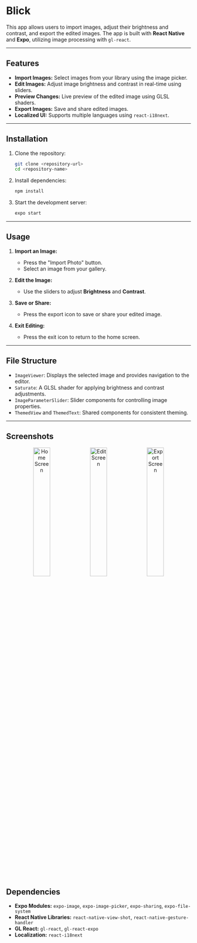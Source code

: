 # Blick

This app allows users to import images, adjust their brightness and contrast, and export the edited images. The app is built with **React Native** and **Expo**, utilizing image processing with `gl-react`.

---

## Features

- **Import Images:** Select images from your library using the image picker.
- **Edit Images:** Adjust image brightness and contrast in real-time using sliders.
- **Preview Changes:** Live preview of the edited image using GLSL shaders.
- **Export Images:** Save and share edited images.
- **Localized UI:** Supports multiple languages using `react-i18next`.

---

## Installation

1. Clone the repository:
   ```bash
   git clone <repository-url>
   cd <repository-name>
   ```

2. Install dependencies:
   ```bash
   npm install
   ```

3. Start the development server:
   ```bash
   expo start
   ```

---

## Usage

1. **Import an Image:**
   - Press the "Import Photo" button.
   - Select an image from your gallery.

2. **Edit the Image:**
   - Use the sliders to adjust **Brightness** and **Contrast**.

3. **Save or Share:**
   - Press the export icon to save or share your edited image.

4. **Exit Editing:**
   - Press the exit icon to return to the home screen.

---

## File Structure

- `ImageViewer`: Displays the selected image and provides navigation to the editor.
- `Saturate`: A GLSL shader for applying brightness and contrast adjustments.
- `ImageParameterSlider`: Slider components for controlling image properties.
- `ThemedView` and `ThemedText`: Shared components for consistent theming.

---

## Screenshots

<div align="center"> <img src="https://github.com/user-attachments/assets/e86a1e24-4820-4873-b12a-14b47f4b3259" alt="Home Screen" width="30%"> <img src="https://github.com/user-attachments/assets/43a9d6e9-dedd-4a99-b098-ec069ee4d736" alt="Edit Screen" width="30%"> <img src="https://github.com/user-attachments/assets/895894c4-22c2-4421-a6c1-a195410a7839" alt="Export Screen" width="30%"> </div>

## Dependencies

- **Expo Modules:** `expo-image`, `expo-image-picker`, `expo-sharing`, `expo-file-system`
- **React Native Libraries:** `react-native-view-shot`, `react-native-gesture-handler`
- **GL React:** `gl-react`, `gl-react-expo`
- **Localization:** `react-i18next`

